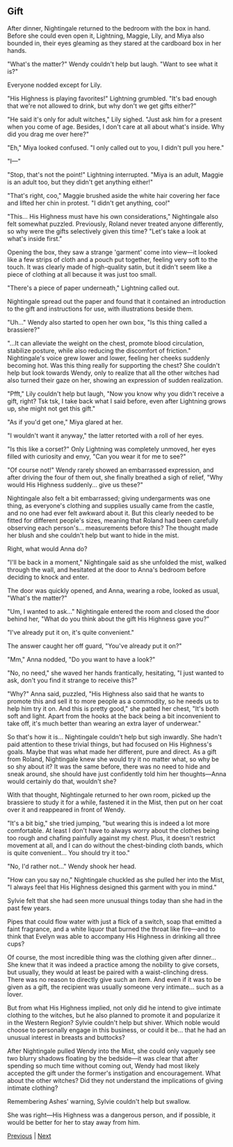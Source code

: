 ## Gift
After dinner, Nightingale returned to the bedroom with the box in hand. Before she could even open it, Lightning, Maggie, Lily, and Miya also bounded in, their eyes gleaming as they stared at the cardboard box in her hands.



"What's the matter?" Wendy couldn't help but laugh. "Want to see what it is?"



Everyone nodded except for Lily.



"His Highness is playing favorites!" Lightning grumbled. "It's bad enough that we're not allowed to drink, but why don't we get gifts either?"



"He said it's only for adult witches," Lily sighed. "Just ask him for a present when you come of age. Besides, I don't care at all about what's inside. Why did you drag me over here?"



"Eh," Miya looked confused. "I only called out to you, I didn't pull you here."



"I—"



"Stop, that's not the point!" Lightning interrupted. "Miya is an adult, Maggie is an adult too, but they didn't get anything either!"



"That's right, coo," Maggie brushed aside the white hair covering her face and lifted her chin in protest. "I didn't get anything, coo!"



"This... His Highness must have his own considerations," Nightingale also felt somewhat puzzled. Previously, Roland never treated anyone differently, so why were the gifts selectively given this time? "Let's take a look at what's inside first."



Opening the box, they saw a strange 'garment' come into view—it looked like a few strips of cloth and a pouch put together, feeling very soft to the touch. It was clearly made of high-quality satin, but it didn't seem like a piece of clothing at all because it was just too small.



"There's a piece of paper underneath," Lightning called out.



Nightingale spread out the paper and found that it contained an introduction to the gift and instructions for use, with illustrations beside them.



"Uh..." Wendy also started to open her own box, "Is this thing called a brassiere?"



"...It can alleviate the weight on the chest, promote blood circulation, stabilize posture, while also reducing the discomfort of friction." Nightingale's voice grew lower and lower, feeling her cheeks suddenly becoming hot. Was this thing really for supporting the chest? She couldn't help but look towards Wendy, only to realize that all the other witches had also turned their gaze on her, showing an expression of sudden realization.



"Pfft," Lily couldn't help but laugh, "Now you know why you didn't receive a gift, right? Tsk tsk, I take back what I said before, even after Lightning grows up, she might not get this gift."



"As if you'd get one," Miya glared at her.



"I wouldn't want it anyway," the latter retorted with a roll of her eyes.



"Is this like a corset?" Only Lightning was completely unmoved, her eyes filled with curiosity and envy, "Can you wear it for me to see?"



"Of course not!" Wendy rarely showed an embarrassed expression, and after driving the four of them out, she finally breathed a sigh of relief, "Why would His Highness suddenly... give us these?"



Nightingale also felt a bit embarrassed; giving undergarments was one thing, as everyone's clothing and supplies usually came from the castle, and no one had ever felt awkward about it. But this clearly needed to be fitted for different people's sizes, meaning that Roland had been carefully observing each person's... measurements before this? The thought made her blush and she couldn't help but want to hide in the mist.



Right, what would Anna do?



"I'll be back in a moment," Nightingale said as she unfolded the mist, walked through the wall, and hesitated at the door to Anna's bedroom before deciding to knock and enter.



The door was quickly opened, and Anna, wearing a robe, looked as usual, "What's the matter?"



"Um, I wanted to ask..." Nightingale entered the room and closed the door behind her, "What do you think about the gift His Highness gave you?"



"I've already put it on, it's quite convenient."



The answer caught her off guard, "You've already put it on?"



"Mm," Anna nodded, "Do you want to have a look?"

"No, no need," she waved her hands frantically, hesitating, "I just wanted to ask, don't you find it strange to receive this?"

"Why?" Anna said, puzzled, "His Highness also said that he wants to promote this and sell it to more people as a commodity, so he needs us to help him try it on. And this is pretty good," she patted her chest, "It's both soft and light. Apart from the hooks at the back being a bit inconvenient to take off, it's much better than wearing an extra layer of underwear."



So that's how it is... Nightingale couldn't help but sigh inwardly. She hadn't paid attention to these trivial things, but had focused on His Highness's goals. Maybe that was what made her different, pure and direct. As a gift from Roland, Nightingale knew she would try it no matter what, so why be so shy about it? It was the same before, there was no need to hide and sneak around, she should have just confidently told him her thoughts—Anna would certainly do that, wouldn't she?



With that thought, Nightingale returned to her own room, picked up the brassiere to study it for a while, fastened it in the Mist, then put on her coat over it and reappeared in front of Wendy.

"It's a bit big," she tried jumping, "but wearing this is indeed a lot more comfortable. At least I don't have to always worry about the clothes being too rough and chafing painfully against my chest. Plus, it doesn't restrict movement at all, and I can do without the chest-binding cloth bands, which is quite convenient... You should try it too."

"No, I'd rather not..." Wendy shook her head.

"How can you say no," Nightingale chuckled as she pulled her into the Mist, "I always feel that His Highness designed this garment with you in mind."



Sylvie felt that she had seen more unusual things today than she had in the past few years.

Pipes that could flow water with just a flick of a switch, soap that emitted a faint fragrance, and a white liquor that burned the throat like fire—and to think that Evelyn was able to accompany His Highness in drinking all three cups?

Of course, the most incredible thing was the clothing given after dinner... She knew that it was indeed a practice among the nobility to give corsets, but usually, they would at least be paired with a waist-clinching dress. There was no reason to directly give such an item. And even if it was to be given as a gift, the recipient was usually someone very intimate... such as a lover.

But from what His Highness implied, not only did he intend to give intimate clothing to the witches, but he also planned to promote it and popularize it in the Western Region? Sylvie couldn't help but shiver. Which noble would choose to personally engage in this business, or could it be... that he had an unusual interest in breasts and buttocks?

After Nightingale pulled Wendy into the Mist, she could only vaguely see two blurry shadows floating by the bedside—it was clear that after spending so much time without coming out, Wendy had most likely accepted the gift under the former's instigation and encouragement. What about the other witches? Did they not understand the implications of giving intimate clothing?

Remembering Ashes' warning, Sylvie couldn't help but swallow.

She was right—His Highness was a dangerous person, and if possible, it would be better for her to stay away from him.





[Previous](CH0260.md) | [Next](CH0262.md)
